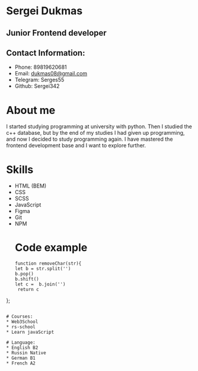 # Sergei Dukmas
## Junior Frontend developer

## Contact Information:
* Phone: 89819620681
* Email: dukmas08@gmail.com
* Telegram: Serges55
* Github: Sergei342

# About me
I started studying programming at university with python. 
Then I studied the c++ database, but by the end of my studies I had given up programming, and now I decided to study programming again. 
I have mastered the frontend development base and I want to explore further.

# Skills
* HTML (BEM)
* CSS
* SCSS
* JavaScript
* Figma
* Git
* NPM
  # Code example
  ```
  function removeChar(str){
  let b = str.split('')
  b.pop()
  b.shift()
  let c =  b.join('')
   return c

};

  ```

# Courses:
* Web3School
* rs-school
* Learn javaScript

# Language:
* English B2
* Russin Native
* German B1
* French A2
